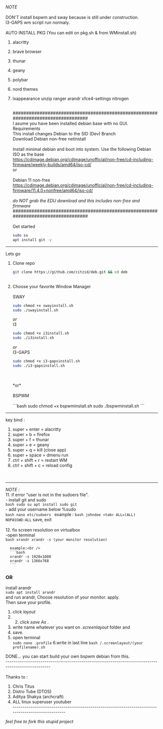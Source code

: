 _NOTE_<br />
<br />
DON'T install bspwm and sway because is still under construction.<br />
I3-GAPS wm script run normaly.<br />
<br />
AUTO INSTALL PKG (You can edit on pkg.sh & from WMinstall.sh)<br />

1. alacritty<br />
2. brave browser<br />
3. thunar<br />
4. geany<br />
5. polybar<br />
6. nord themes<br />
7. lxappearance unzip ranger arandr xfce4-settings nitrogen<br />
   <br />
   
   
   
   ##################################################################################<br />
   I asume you have been installed debian base with no GUI.<br />
   Requirements<br />
   This install changes Debian to the SID (Dev) Branch<br />
   Download Debian non-free netinstall<br />
   <br />
   Install minimal debian and boot into system. Use the following Debian ISO as the base<br />
   https://cdimage.debian.org/cdimage/unofficial/non-free/cd-including-firmware/weekly-builds/amd64/iso-cd/
   <br />
   or<br />
   <br />
   Debian 11 non-free <br />
   https://cdimage.debian.org/cdimage/unofficial/non-free/cd-including-firmware/11.4.0+nonfree/amd64/iso-cd/ <br />
   <br />
   _do NOT grab the EDU download and this includes non-free and firmware_ <br />
   ##################################################################################<br />
   <br />
   Get started<br />
   ```bash
   sudo su
   apt install git -y
   ```
---------------------------------------------------------------------------------------------------------------------------------------------------------
Lets go <br />

1. Clone repo <br />
      ```bash
      git clone https://github.com/citzid/deb.git && cd deb
      ```
   <br />
2. Choose your favorite Window Manager<br />
   <br />
   SWAY<br />
      ```bash
      sudo chmod +x swayinstall.sh
      sudo ./swayinstall.sh
      ```
   *or*<br />
   I3<br />
      ```bash
      sudo chmod +x i3install.sh
      sudo ./i3install.sh
      ```
   *or*<br />
   I3-GAPS<br />
      ```bash
      sudo chmod +x i3-gapsinstall.sh
      sudo ./i3-gapsinstall.sh
      ```
   <br />
   <br />
   *or*<br />
   <br />
   BSPWM<br />
   <br />
      ```bash
      sudo chmod +x bspwminstall.sh
      sudo ./bspwminstall.sh
      ```
      
---------------------------------------------------------------------------------------------------------------------------------------------------------
key bind : <br />  
1. super + enter = alacritty <br />
2. super + b = firefox <br />
3. super + f = thunar <br />
4. super + e = geany <br />
5. super + q = kill (close app) <br />
6. super + space = dmenu run <br />
7. ctrl + shift + r = restart WM <br />
8. ctrl + shift + c = reload config<br /><br /><br />
---------------------------------------------------------------------------------------------------------------------------------------------------------
_NOTE :_ <br />
11. if error "user is not in the sudoers file". <br />
    - install git and sudo<br />
      ```bash
      sudo su
      apt install sudo git
      ```
      <br /> - add your username below %sudo <br />
      ```bash
      nano etc/sudoers
      ```
      example : ```bash johndoe <tab> ALL=(ALL) NOPASSWD:ALL```
      save, exit  
      <br />
12. fix screen resolution on virtualbox <br />
      -open terminal
      <br />
      ```bash
      xrandr
      xrandr -s (your monitor resolution)
      ```
      <br />

      example:<br />
      ```bash
      xrandr -s 1920x1080
      xrandr -s 1366x768
      ```
### OR

install arandr<br />
```sudo apt install arandr```
<br />
and run arandr, Choose resolution of your monitor.
apply.<br />
Then save your profile. <br /> 
1. click _layout_<br /> 
2. 2. click _save As_ . 
3. write name whatever you want on _.screenlayout_ folder and 
4. save. <br />  
5. open terminal <br />
```sudo nano .profile```
6.write in last line
```bash /.screenlayout/(your profilename).sh```

DONE... you can start build your own bspwm debian from this.<br />
-----------------------------------------------------------------------------------------------------<br />
<br />
Thanks to :<br />

1. Chris Titus<br />
2. Distro Tube (DTOS)<br />
3. Aditya Shakya (archcraft)<br />
4. ALL linux superuser youtuber<br />
   -----------------------------------------------------------------------------------------------------<br />

_*feel free to fork this stupid project*_
